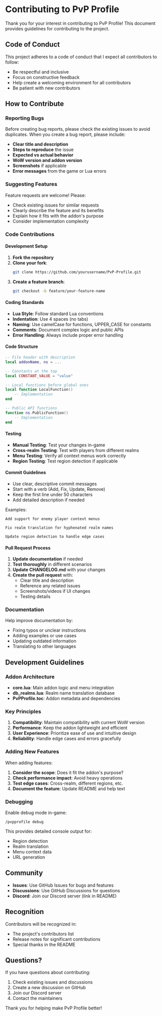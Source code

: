 # Contributing to PvP Profile

Thank you for your interest in contributing to PvP Profile! This document provides guidelines for contributing to the project.

## Code of Conduct

This project adheres to a code of conduct that I expect all contributors to follow:

- Be respectful and inclusive
- Focus on constructive feedback
- Help create a welcoming environment for all contributors
- Be patient with new contributors

## How to Contribute

### Reporting Bugs

Before creating bug reports, please check the existing issues to avoid duplicates. When you create a bug report, please include:

- **Clear title and description**
- **Steps to reproduce** the issue
- **Expected vs actual behavior**
- **WoW version and addon version**
- **Screenshots** if applicable
- **Error messages** from the game or Lua errors

### Suggesting Features

Feature requests are welcome! Please:

- Check existing issues for similar requests
- Clearly describe the feature and its benefits
- Explain how it fits with the addon's purpose
- Consider implementation complexity

### Code Contributions

#### Development Setup

1. **Fork the repository**
2. **Clone your fork**:
   ```bash
   git clone https://github.com/yourusername/PvP-Profile.git
   ```
3. **Create a feature branch**:
   ```bash
   git checkout -b feature/your-feature-name
   ```

#### Coding Standards

- **Lua Style**: Follow standard Lua conventions
- **Indentation**: Use 4 spaces (no tabs)
- **Naming**: Use camelCase for functions, UPPER_CASE for constants
- **Comments**: Document complex logic and public APIs
- **Error Handling**: Always include proper error handling

#### Code Structure

```lua
-- File header with description
local addonName, ns = ...

-- Constants at the top
local CONSTANT_VALUE = "value"

-- Local functions before global ones
local function LocalFunction()
    -- Implementation
end

-- Public API functions
function ns.PublicFunction()
    -- Implementation
end
```

#### Testing

- **Manual Testing**: Test your changes in-game
- **Cross-realm Testing**: Test with players from different realms
- **Menu Testing**: Verify all context menus work correctly
- **Region Testing**: Test region detection if applicable

#### Commit Guidelines

- Use clear, descriptive commit messages
- Start with a verb (Add, Fix, Update, Remove)
- Keep the first line under 50 characters
- Add detailed description if needed

Examples:
```
Add support for enemy player context menus

Fix realm translation for hyphenated realm names

Update region detection to handle edge cases
```

#### Pull Request Process

1. **Update documentation** if needed
2. **Test thoroughly** in different scenarios
3. **Update CHANGELOG.md** with your changes
4. **Create the pull request** with:
   - Clear title and description
   - Reference any related issues
   - Screenshots/videos if UI changes
   - Testing details

### Documentation

Help improve documentation by:

- Fixing typos or unclear instructions
- Adding examples or use cases
- Updating outdated information
- Translating to other languages

## Development Guidelines

### Addon Architecture

- **core.lua**: Main addon logic and menu integration
- **db_realms.lua**: Realm name translation database
- **PvPProfile.toc**: Addon metadata and dependencies

### Key Principles

1. **Compatibility**: Maintain compatibility with current WoW version
2. **Performance**: Keep the addon lightweight and efficient
3. **User Experience**: Prioritize ease of use and intuitive design
4. **Reliability**: Handle edge cases and errors gracefully

### Adding New Features

When adding features:

1. **Consider the scope**: Does it fit the addon's purpose?
2. **Check performance impact**: Avoid heavy operations
3. **Test edge cases**: Cross-realm, different regions, etc.
4. **Document the feature**: Update README and help text

### Debugging

Enable debug mode in-game:
```
/pvpprofile debug
```

This provides detailed console output for:
- Region detection
- Realm translation
- Menu context data
- URL generation

## Community

- **Issues**: Use GitHub Issues for bugs and features
- **Discussions**: Use GitHub Discussions for questions
- **Discord**: Join our Discord server (link in README)

## Recognition

Contributors will be recognized in:
- The project's contributors list
- Release notes for significant contributions
- Special thanks in the README

## Questions?

If you have questions about contributing:

1. Check existing issues and discussions
2. Create a new discussion on GitHub
3. Join our Discord server
4. Contact the maintainers

Thank you for helping make PvP Profile better! 